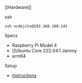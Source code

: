 [[Hardware]]

ssh
```
ssh ncdejito@192.168.100.141
```


Specs
* Raspberry Pi Model 4
* [[Ubuntu Core 22]].04.1 Jammy
* arm64

Setup
* [Instructions](https://ubuntu.com/download/raspberry-pi-core)